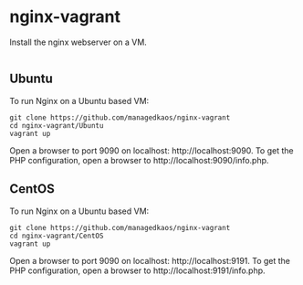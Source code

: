 # nginx-vagrant
Install the nginx webserver on a VM.
```
```

## Ubuntu
To run Nginx on a Ubuntu based VM:
```
git clone https://github.com/managedkaos/nginx-vagrant
cd nginx-vagrant/Ubuntu
vagrant up
```

Open a browser to port 9090 on localhost: http://localhost:9090.
To get the PHP configuration, open a browser to http://localhost:9090/info.php.

## CentOS
To run Nginx on a Ubuntu based VM:
```
git clone https://github.com/managedkaos/nginx-vagrant
cd nginx-vagrant/CentOS
vagrant up
```

Open a browser to port 9090 on localhost: http://localhost:9191.
To get the PHP configuration, open a browser to http://localhost:9191/info.php.
